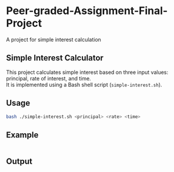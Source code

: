 # Peer-graded-Assignment-Final-Project
A project for simple interest calculation

## Simple Interest Calculator

This project calculates simple interest based on three input values: principal, rate of interest, and time.  
It is implemented using a Bash shell script (`simple-interest.sh`).

## Usage

```bash
bash ./simple-interest.sh <principal> <rate> <time>

```

## Example
```bash ./simple-interest.sh 1000 5 2

```
## Output
```Simple Interest: 100.0000000000
```



